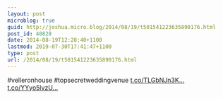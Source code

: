```yaml
---
layout: post
microblog: true
guid: http://joshua.micro.blog/2014/08/19/t501541223635890176.html
post_id: 40828
date: 2014-08-19T12:28:40+1100
lastmod: 2019-07-30T17:41:47+1100
type: post
url: /2014/08/19/t501541223635890176.html
---
```

#velleronhouse #topsecretweddingvenue [t.co/TLGbNJn3K...](http://t.co/TLGbNJn3KK) [t.co/YYyo5lvzU...](http://t.co/YYyo5lvzUQ)
